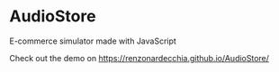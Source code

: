 # AudioStore

E-commerce simulator made with JavaScript

Check out the demo on https://renzonardecchia.github.io/AudioStore/
